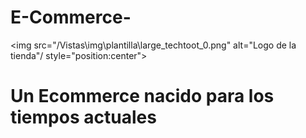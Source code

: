 ﻿# E-Commerce-
<img src="/Vistas\img\plantilla\large_techtoot_0.png" alt="Logo de la tienda"/ style="position:center">
# Un Ecommerce nacido para los tiempos actuales
